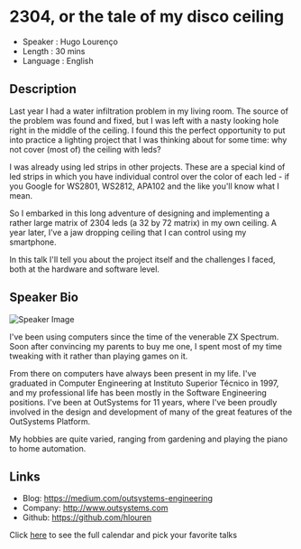 2304, or the tale of my disco ceiling
========================

* Speaker   : Hugo Lourenço
* Length    : 30 mins
* Language  : English

Description
-----------

Last year I had a water infiltration problem in my living room. The source of the problem was found and fixed, but I was left with a nasty looking hole right in the middle of the ceiling. I found this the perfect opportunity to put into practice a lighting project that I was thinking about for some time: why not cover (most of) the ceiling with leds?

I was already using led strips in other projects. These are a special kind of led strips in which you have individual control over the color of each led - if you Google for WS2801, WS2812, APA102 and the like you'll know what I mean.

So I embarked in this long adventure of designing and implementing a rather large matrix of 2304 leds (a 32 by 72 matrix) in my own ceiling. A year later, I’ve a jaw dropping ceiling that I can control using my smartphone.

In this talk I'll tell you about the project itself and the challenges I faced, both at the hardware and software level.

Speaker Bio
-----------

![Speaker Image](https://avatars1.githubusercontent.com/u/11883662?v=3&s=400)

I've been using computers since the time of the venerable ZX Spectrum. Soon after convincing my parents to buy me one, I spent most of my time tweaking with it rather than playing games on it.

From there on computers have always been present in my life. I've graduated in Computer Engineering at Instituto Superior Técnico in 1997, and my professional life has been mostly in the Software Engineering positions. I've been at OutSystems for 11 years, where I've been proudly involved in the design and development of many of the great features of the OutSystems Platform.

My hobbies are quite varied, ranging from gardening and playing the piano to home automation.


Links
-----

* Blog: https://medium.com/outsystems-engineering
* Company: http://www.outsystems.com
* Github: https://github.com/hlouren

Click [here][1] to see the full calendar and pick your favorite talks

[1]: https://pixels.camp/schedule/
